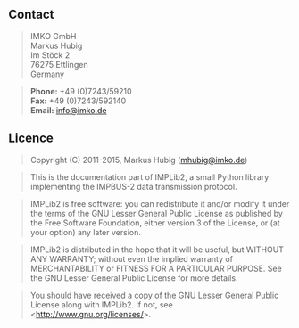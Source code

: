 ## Contact

> IMKO GmbH  
> Markus Hubig  
> Im Stöck 2  
> 76275 Ettlingen  
> Germany  

> **Phone:** +49 (0)7243/59210  
> **Fax:** +49 (0)7243/592140  
> **Email:** <info@imko.de>

## Licence

> Copyright (C) 2011-2015, Markus Hubig (<mhubig@imko.de>)

> This is the documentation part of IMPLib2, a small Python library
> implementing the IMPBUS-2 data transmission protocol.

> IMPLib2 is free software: you can redistribute it and/or modify
> it under the terms of the GNU Lesser General Public License as
> published by the Free Software Foundation, either version 3 of
> the License, or (at your option) any later version.

> IMPLib2 is distributed in the hope that it will be useful,
> but WITHOUT ANY WARRANTY; without even the implied warranty of
> MERCHANTABILITY or FITNESS FOR A PARTICULAR PURPOSE. See the
> GNU Lesser General Public License for more details.

> You should have received a copy of the GNU Lesser General Public
> License along with IMPLib2. If not, see <<http://www.gnu.org/licenses/>>.
